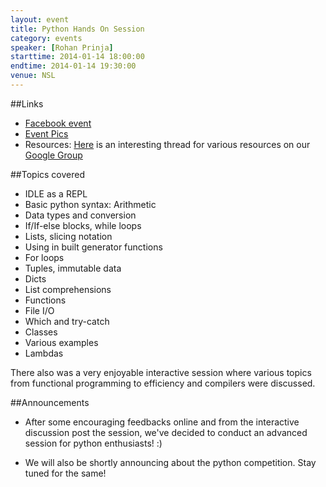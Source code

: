 ```yaml
---
layout: event
title: Python Hands On Session
category: events
speaker: [Rohan Prinja] 
starttime: 2014-01-14 18:00:00
endtime: 2014-01-14 19:30:00
venue: NSL
---
```


##Links

 - [Facebook event](https://www.facebook.com/events/729524203726786/730262963652910)
 - [Event Pics](https://www.facebook.com/media/set/?set=a.677003292352639.1073741840.543079142411722&type=1)
 - Resources: [Here](https://groups.google.com/forum/#!topic/wncc_iitb/SKyuz8wKFD0) is an interesting thread for various resources on our [Google Group](https://groups.google.com/forum/#!forum/wncc_iitb)


##Topics covered
 
 - IDLE as a REPL
 - Basic python syntax: Arithmetic
 - Data types and conversion
 - If/If-else blocks, while loops
 - Lists, slicing notation 
 - Using in built generator functions
 - For loops
 - Tuples, immutable data
 - Dicts
 - List comprehensions
 - Functions
 - File I/O 
 - Which and try-catch
 - Classes
 - Various examples
 - Lambdas
 
There also was a very enjoyable interactive session where various topics from functional programming to efficiency and compilers were discussed.

##Announcements

- After some encouraging feedbacks online and from the interactive discussion post the session, we've decided to conduct an advanced session for python enthusiasts! :)

- We will also be shortly announcing about the python competition. Stay tuned for the same!
 
